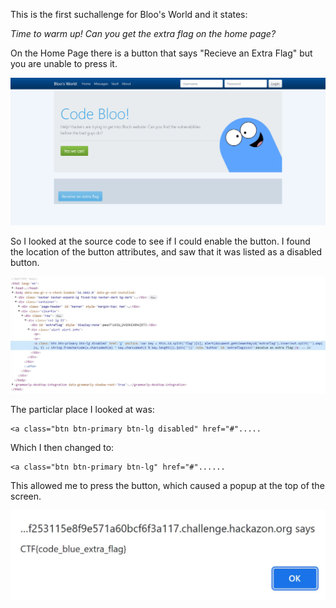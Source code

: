 This is the first suchallenge for Bloo's World and it states: 

_Time to warm up! Can you get the extra flag on the home page?_

On the Home Page there is a button that says "Recieve an Extra Flag" but you are unable to press it.

![](images/home_page.JPG)

So I looked at the source code to see if I could enable the button. I found the location of the button attributes, and saw that it was listed as a disabled button.

![](images/extra_html_1.JPG)


The particlar place I looked at was:

```
<a class="btn btn-primary btn-lg disabled" href="#".....
```

Which I then changed to: 

```
<a class="btn btn-primary btn-lg" href="#"......
```

This allowed me to press the button, which caused a popup at the top of the screen.
    
![](images/extra_flag_popup.JPG)
    
    
